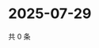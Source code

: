 # 2025-07-29

共 0 条

<!-- BEGIN ZHIHUVIDEO -->
<!-- 最后更新时间 Tue Jul 29 2025 01:15:48 GMT+0800 (China Standard Time) -->

<!-- END ZHIHUVIDEO -->
